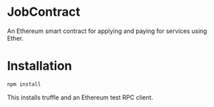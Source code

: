 # JobContract
An Ethereum smart contract for applying and paying for services using Ether. 

# Installation
``` bash
npm install
```
This installs truffle and an Ethereum test RPC client.
